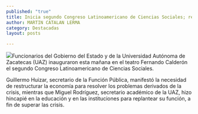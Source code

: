 ```yaml
---
published: "true"
title: Inicia segundo Congreso Latinoamericano de Ciencias Sociales; resaltan necesidad de superar la crisis económica
author: MARTIN CATALAN LERMA
category: Destacadas
layout: posts

---
```


![](http://i.imgur.com/owxkTjsm.jpg)Funcionarios del Gobierno del Estado y de la Universidad Autónoma de Zacatecas (UAZ) inauguraron esta mañana en el teatro Fernando Calderón el segundo Congreso Latinoamericano de Ciencias Sociales. 

Guillermo Huizar, secretario de la Función Pública, manifestó la necesidad de restructurar la economía para resolver los problemas derivados de la crisis, mientras que Miguel Rodríguez, secretario académico de la UAZ, hizo hincapié en la educación y en las instituciones para replantear su función, a fin de superar las crisis.
